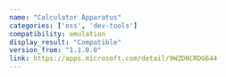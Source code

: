 ```yaml
---
name: "Calculator Apparatus"
categories: ['oss', 'dev-tools']
compatibility: emulation
display_result: "Compatible"
version_from: "1.1.0.0"
link: https://apps.microsoft.com/detail/9WZDNCRDG644
---
```

